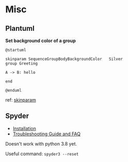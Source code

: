 # Misc

## Plantuml

**Set background color of a group**

```
@startuml

skinparam SequenceGroupBodyBackgroundColor   Silver
group Greeting

A -> B: hello

end

@enduml
```

ref: [skinparam](http://plantuml.com/skinparam)

## Spyder

- [Installation](https://docs.spyder-ide.org/installation.html)
- [Troubleshooting Guide and FAQ](https://github.com/spyder-ide/spyder/wiki/Troubleshooting-Guide-and-FAQ)

Doesn't work with python 3.8 yet.

Useful command: `spyder3 --reset`